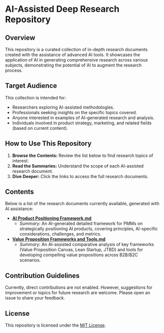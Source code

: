 # AI-Assisted Deep Research Repository

## Overview

This repository is a curated collection of in-depth research documents created with the assistance of advanced AI tools. It showcases the application of AI in generating comprehensive research across various subjects, demonstrating the potential of AI to augment the research process.

## Target Audience

This collection is intended for:

*   Researchers exploring AI-assisted methodologies.
*   Professionals seeking insights on the specific topics covered.
*   Anyone interested in examples of AI-generated research and analysis.
*   Individuals involved in product strategy, marketing, and related fields (based on current content).

## How to Use This Repository

1.  **Browse the Contents:** Review the list below to find research topics of interest.
2.  **Read the Summaries:** Understand the scope of each AI-assisted research document.
3.  **Dive Deeper:** Click the links to access the full research documents.

## Contents

Below is a list of the research documents currently available, generated with AI assistance:

*   [**AI Product Positioning Framework.md**](./AI%20Product%20Positioning%20Framework.md)
    *   _Summary:_ An AI-generated detailed framework for PMMs on strategically positioning AI products, covering principles, AI-specific considerations, challenges, and metrics.
*   [**Value Proposition Frameworks and Tools.md**](./Value%20Proposition%20Frameworks%20and%20Tools.md)
    *   _Summary:_ An AI-assisted comparative analysis of key frameworks (Value Proposition Canvas, Lean Startup, JTBD) and tools for developing compelling value propositions across B2B/B2C scenarios.

## Contribution Guidelines

Currently, direct contributions are not enabled. However, suggestions for improvement or topics for future research are welcome. Please open an issue to share your feedback.

## License

This repository is licensed under the [MIT License](https://opensource.org/licenses/MIT). 
